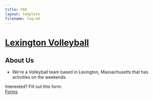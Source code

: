 ```yaml
---
title: FAQ
layout: template
filename: faq.md
--- 
```


# [Lexington Volleyball](lexvolleyball.github.io)
## About Us

- We're a Volleyball team based in Lexington, Massachusetts that has activities on the weekends.

Interested?
Fill out this form:
<br>
[Forms](https://www.forms.google.com)
